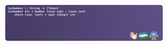 <p align="center">
    <a href="https://github.com/orgs/haskell-uz/projects/1">
        <img align="center" src="https://github.com/haskell-uz/.github/raw/main/images/banner.png" alt="Welcome to Uzbek Haskell Community">
    </a>
</p>